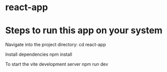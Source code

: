 ﻿# react-app

# Steps to run this app on your system

Navigate into the project directory:
cd react-app


Install dependencies
npm install


To start the vite development server
npm run dev

